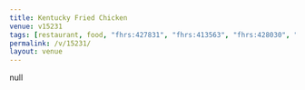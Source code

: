 ```yaml
---
title: Kentucky Fried Chicken
venue: v15231
tags: [restaurant, food, "fhrs:427831", "fhrs:413563", "fhrs:428030", "fhrs:427965", "fhrs:694802", "fhrs:694787", takeaway]
permalink: /v/15231/
layout: venue
---
```

null